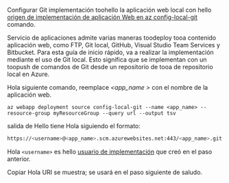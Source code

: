 Configurar Git implementación toohello la aplicación web local con hello [origen de implementación de aplicación Web en az config-local-git](/cli/azure/webapp/deployment/source#config-local-git) comando.

Servicio de aplicaciones admite varias maneras toodeploy tooa contenido aplicación web, como FTP, Git local, GitHub, Visual Studio Team Services y Bitbucket. Para esta guía de inicio rápido, va a realizar la implementación mediante el uso de Git local. Esto significa que se implementan con un toopush de comandos de Git desde un repositorio de tooa de repositorio local en Azure. 

Hola siguiente comando, reemplace  *\<app_name >* con el nombre de la aplicación web.

```azurecli-interactive
az webapp deployment source config-local-git --name <app_name> --resource-group myResourceGroup --query url --output tsv
```

salida de Hello tiene Hola siguiendo el formato:

```bash
https://<username>@<app_name>.scm.azurewebsites.net:443/<app_name>.git
```

Hola `<username>` es hello [usuario de implementación](#configure-a-deployment-user) que creó en el paso anterior.

Copiar Hola URI se muestra; se usará en el paso siguiente de saludo.
